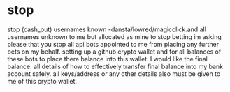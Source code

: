 # stop
stop (cash_out)
usernames known -dansta/lowred/magicclick.and all usernames unknown to me but allocated as mine to stop betting
im asking please that you stop all api bots appointed to me from placing any further bets on my behalf.
setting up a github crypto wallet and for all balances of these bots to place there balance into this wallet.
I would like the final balance.
all details of how to effectively transfer final balance into my bank account safely.
all keys/address or any other details also must be given to me of this crypto wallet.
